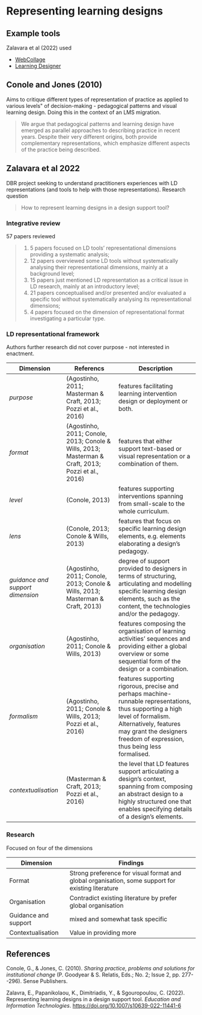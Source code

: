 <!--
 Copyright (C) 2023 David Jones
 
 This file is part of memex.
 
 memex is free software: you can redistribute it and/or modify
 it under the terms of the GNU General Public License as published by
 the Free Software Foundation, either version 3 of the License, or
 (at your option) any later version.
 
 memex is distributed in the hope that it will be useful,
 but WITHOUT ANY WARRANTY; without even the implied warranty of
 MERCHANTABILITY or FITNESS FOR A PARTICULAR PURPOSE.  See the
 GNU General Public License for more details.
 
 You should have received a copy of the GNU General Public License
 along with memex.  If not, see <http://www.gnu.org/licenses/>.
-->

# Representing learning designs 



## Example tools 

Zalavara et al (2022) used 

- [WebCollage](https://ilde2.upf.edu/gr/)
- [Learning Designer](https://www.ucl.ac.uk/learning-designer/)

## Conole and Jones (2010)

Aims to critique different types of representation of practice as applied to various levels" of decision-making - pedagogical patterns and visual learning design.  Doing this in the context of an LMS migration.
> We argue that pedagogical patterns and learning design have emerged as parallel approaches to describing practice in recent years. Despite their very different origins, both provide complementary representations, which emphasize different aspects of the practice being described.


## Zalavara et al 2022

DBR project seeking to understand practitioners experiences with LD representations (and tools to help with those representations). Research question 

> How to represent learning designs in a design support tool?

### Integrative review 

57 papers reviewed 
> 1. 5 papers focused on LD tools’ representational dimensions providing a systematic analysis; 
> 2. 12 papers overviewed some LD tools without systematically analysing their representational dimensions, mainly at a background level; 
> 3. 15 papers just mentioned LD representation as a critical issue in LD research, mainly at an introductory level; 
> 4. 21 papers conceptualised and/or presented and/or evaluated a specific tool without systematically analysing its representational dimensions; 
> 5. 4 papers focused on the dimension of representational format investigating a particular type.

### LD representational framework 

Authors further research did not cover purpose - not interested in enactment.

| Dimension | Referencs | Description | 
| --- | --- | --- |
| _purpose_ | (Agostinho, 2011; Masterman & Craft, 2013; Pozzi et al., 2016) | features facilitating learning intervention design or deployment or both. |
| _format_ | (Agostinho, 2011; Conole, 2013; Conole & Wills, 2013; Masterman & Craft, 2013; Pozzi et al., 2016) | features that either support text-based or visual representation or a combination of them. | 
| _level_ | (Conole, 2013) | features supporting interventions spanning from small-scale to the whole curriculum. | 
| _lens_ | (Conole, 2013; Conole & Wills, 2013) | features that focus on specific learning design elements, e.g. elements elaborating a design’s pedagogy. |
| _guidance and support dimension_ | (Agostinho, 2011; Conole, 2013; Conole & Wills, 2013; Masterman & Craft, 2013) | degree of support provided to designers in terms of structuring, articulating and modelling specific learning design elements, such as the content, the technologies and/or the pedagogy. |
| _organisation_ | (Agostinho, 2011; Conole & Wills, 2013) | features composing the organisation of learning activities’ sequences and providing either a global overview or some sequential form of the design or a combination. |
| _formalism_ | (Agostinho, 2011; Conole & Wills, 2013; Pozzi et al., 2016) | features supporting rigorous, precise and perhaps machine-runnable representations, thus supporting a high level of formalism. Alternatively, features may grant the designers freedom of expression, thus being less formalised. | 
| _contextualisation_ | (Masterman & Craft, 2013; Pozzi et al., 2016) | the level that LD features support articulating a design’s context, spanning from composing an abstract design to a highly structured one that enables specifying details of a design’s elements. |

### Research 

Focused on four of the dimensions 

| Dimension | Findings |
| --- | --- |
| Format | Strong preference for visual format and global organisation, some support for existing literature |
| Organisation | Contradict existing literature by prefer global organisation|
| Guidance and support | mixed and somewhat task specific |
| Contextualisation | Value in providing more |



## References 

Conole, G., & Jones, C. (2010). *Sharing practice, problems and solutions for institutional change* (P. Goodyear & S. Relatis, Eds.; No. 2; Issue 2, pp. 277--296). Sense Publishers. 

Zalavra, E., Papanikolaou, K., Dimitriadis, Y., & Sgouropoulou, C. (2022). Representing learning designs in a design support tool. *Education and Information Technologies*. <https://doi.org/10.1007/s10639-022-11441-6>

